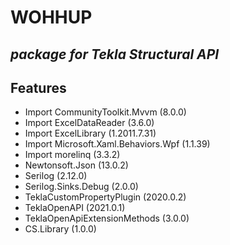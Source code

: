 # WOHHUP
## _package for Tekla Structural API_

## Features
- Import CommunityToolkit.Mvvm (8.0.0)
- Import ExcelDataReader (3.6.0)
- Import ExcelLibrary (1.2011.7.31)
- Import Microsoft.Xaml.Behaviors.Wpf (1.1.39)
- Import morelinq (3.3.2)
- Newtonsoft.Json (13.0.2)
- Serilog (2.12.0)
- Serilog.Sinks.Debug (2.0.0)
- TeklaCustomPropertyPlugin (2020.0.2)
- TeklaOpenAPI (2021.0.1)
- TeklaOpenApiExtensionMethods (3.0.0)
- CS.Library (1.0.0)


